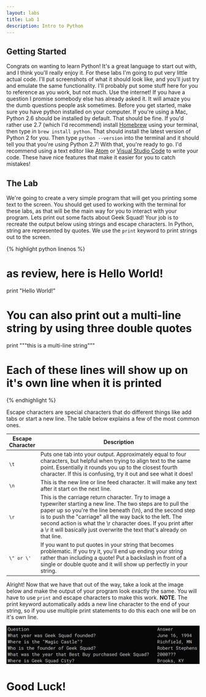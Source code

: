 ```yaml
---
layout: labs
title: Lab 1
description: Intro to Python
---
```



## Getting Started

Congrats on wanting to learn Python! It's a great language to start out with, and I think you'll really enjoy it. 
For these labs I'm going to put very little actual code. I'll put screenshots of what it should look like, and you'll just
try and emulate the same functionality. I'll probably put some stuff here for you to reference as you work, but not much. 
Use the internet! If you have a question I promise somebody else has already asked it. It will amaze you the dumb questions
people ask sometimes. Before you get started, make sure you have python installed on your computer. If you're using a Mac,
Python 2.6 should be installed by default. That should be fine. If you'd rather use 2.7 (which I'd recommend) install [Homebrew](http://brew.sh)
using your terminal, then type in `brew install python`. That should install the latest version of Python 2 for you. Then type `python --version`
into the terminal and it should tell you that you're using Python 2.7! With that, you're ready to go. I'd recommend using a text editor like
[Atom](https://atom.io) or [Visual Studio Code](https://code.visualstudio.com) to write your code. These have nice features that make it easier
for you to catch mistakes!

## The Lab

We're going to create a very simple program that will get you printing some text to the screen. You should get used to working with
the terminal for these labs, as that will be the main way for you to interact with your program. Lets print out some facts about Geek Squad!
Your job is to recreate the output below using strings and escape characters. In Python, string are represented by quotes. We use the `print`
keyword to print strings out to the screen.

{% highlight python linenos %}
# as review, here is Hello World!
print "Hello World!"
# You can also print out a multi-line string by using three double quotes
print """this
is 
a
multi-line
string"""
# Each of these lines will show up on it's own line when it is printed
{% endhighlight %}

Escape characters are special characters that do different things like add tabs or start a new line. The table below explains a few of the 
most common ones.

<table class="table table-hover reference-table">
  <thead>
    <th width="14%">Escape Character</th>
    <th width="86%">Description</th>
  </thead>
  <tbody>
    <tr>
      <td class="center-cell"><code>\t</code></td>
      <td>Puts one tab into your output. Approximately equal to four characters, but helpful when trying to align text to the same point.
      Essentially it rounds you up to the closest fourth character. If this is confusing, try it out and see what it does!</td>
    </tr>
    <tr>
      <td class="center-cell"><code>\n</code></td>
      <td>This is the new line or line feed character. It will make any text after it start on the next line.</td>
    </tr>
    <tr>
      <td class="center-cell"><code>\r</code></td>
      <td>This is the carriage return character. Try to image a typewriter starting a new line. The two steps are to pull the paper up 
      so you're the line beneath (\n), and the second step is to push the "carriage" all the way back to the left. The second action is
      what the \r character does. If you print after a \r it will basically just overwrite the text that's already on that line.</td>
    </tr>
    <tr>
      <td class="center-cell"><code>\" or \'</code></td>
      <td>If you want to put quotes in your string that becomes problematic. If you try it, you'll end up ending your string rather than
      including a quote! Put a backslash in front of a single or double quote and it will show up perfectly in your string.</td>
    </tr>
  </tbody>
</table>

Alright! Now that we have that out of the way, take a look at the image below and make the output of your program look exactly the same.
You will have to use `print` and escape characters to make this work. **NOTE**. The print keyword automatically adds a new line character
to the end of your string, so if you use multiple print statements to do this each one will be on it's own line.

<img src="/img/lab1.jpeg" title="Replicate this output in your own program!" alt="Image of Lab 1" class="full-width-img">

<h1 class="text-center">Good Luck!</h1>

